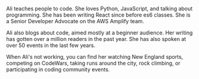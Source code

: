 Ali teaches people to code. She loves Python, JavaScript, and talking about programming. She has been writing React since before es6 classes. She is a Senior Developer Advocate on the AWS Amplify team.

Ali also blogs about code, aimed mostly at a beginner audience. Her writing has gotten over a million readers in the past year. She has also spoken at over 50 events in the last few years.

When Ali's not working, you can find her watching New England sports, competing on CodeWars, taking runs around the city, rock climbing, or participating in coding community events.
